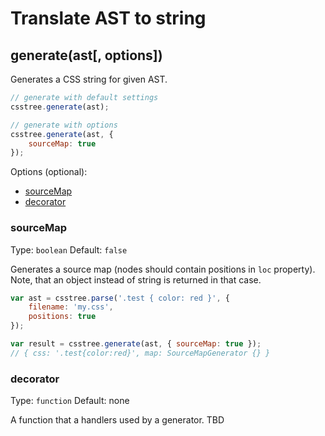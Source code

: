# Translate AST to string

## generate(ast[, options])

Generates a CSS string for given AST.

```js
// generate with default settings
csstree.generate(ast);

// generate with options
csstree.generate(ast, {
    sourceMap: true
});
```

Options (optional):

<!-- MarkdownTOC -->

- [sourceMap](#sourcemap)
- [decorator](#decorator)

<!-- /MarkdownTOC -->

### sourceMap

Type: `boolean`
Default: `false`

Generates a source map (nodes should contain positions in `loc` property). Note, that an object instead of string is returned in that case.

```js
var ast = csstree.parse('.test { color: red }', {
    filename: 'my.css',
    positions: true
});

var result = csstree.generate(ast, { sourceMap: true });
// { css: '.test{color:red}', map: SourceMapGenerator {} }
```

### decorator

Type: `function`
Default: none

A function that a handlers used by a generator. TBD
